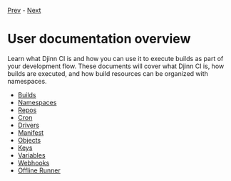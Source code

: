 [Prev](/) - [Next](/user/builds)

# User documentation overview

Learn what Djinn CI is and how you can use it to execute builds as part of your
development flow. These documents will cover what Djinn CI is, how builds are
executed, and how build resources can be organized with namespaces.

* [Builds](/user/builds)
* [Namespaces](/user/namespaces)
* [Repos](/user/repos)
* [Cron](/user/cron)
* [Drivers](/user/drivers)
* [Manifest](/user/manifest)
* [Objects](/user/objects)
* [Keys](/user/keys)
* [Variables](/user/variables)
* [Webhooks](/user/webhooks)
* [Offline Runner](/user/offline-runner)

